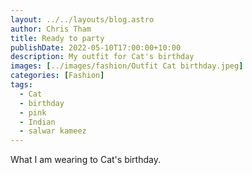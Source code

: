 ```yaml
---
layout: ../../layouts/blog.astro
author: Chris Tham
title: Ready to party
publishDate: 2022-05-10T17:00:00+10:00
description: My outfit for Cat's birthday
images: [../images/fashion/Outfit Cat birthday.jpeg]
categories: [Fashion]
tags:
  - Cat
  - birthday
  - pink
  - Indian
  - salwar kameez
---
```


What I am wearing to Cat's birthday.
